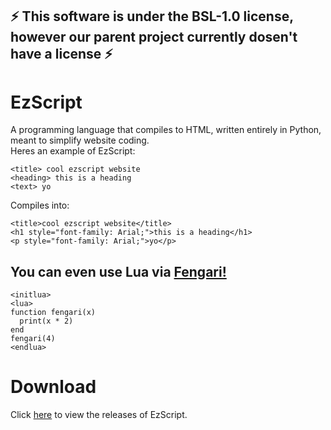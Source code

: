 ## ⚡ This software is under the BSL-1.0 license, however our parent project currently dosen't have a license ⚡
# EzScript
A programming language that compiles to HTML, written entirely in Python, meant to simplify website coding.  
Heres an example of EzScript:  
```
<title> cool ezscript website
<heading> this is a heading
<text> yo
```
Compiles into:

```
<title>cool ezscript website</title>
<h1 style="font-family: Arial;">this is a heading</h1>
<p style="font-family: Arial;">yo</p>
```

## You can even use Lua via [Fengari!](https://fengari.io/)
```
<initlua>
<lua>
function fengari(x)
  print(x * 2)
end
fengari(4)
<endlua>
```
# Download
Click [here](https://github.com/nmsderp/EzScript/releases) to view the releases of EzScript.
